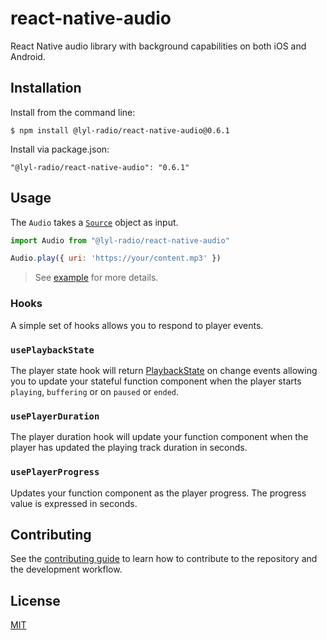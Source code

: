 # react-native-audio

React Native audio library with background capabilities on both iOS and Android.

## Installation

Install from the command line:
```
$ npm install @lyl-radio/react-native-audio@0.6.1
```

Install via package.json:
```
"@lyl-radio/react-native-audio": "0.6.1"
```

## Usage

The `Audio` takes a [`Source`](src/index.ts#L67) object as input.

```js
import Audio from "@lyl-radio/react-native-audio"

Audio.play({ uri: 'https://your/content.mp3' })
```

> See [example](example) for more details.

### Hooks
 
A simple set of hooks allows you to respond to player events.

### `usePlaybackState`

The player state hook will return [PlaybackState](src/index.ts#L53) on change events allowing you to update your stateful function component when the player starts `playing`, `buffering` or on `paused` or `ended`.

### `usePlayerDuration`

The player duration hook will update your function component when the player has updated the playing track duration in seconds.

### `usePlayerProgress`

Updates your function component as the player progress. The progress value is expressed in seconds.

## Contributing

See the [contributing guide](CONTRIBUTING.md) to learn how to contribute to the repository and the development workflow.

## License

[MIT](LICENSE)
